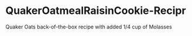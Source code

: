 # QuakerOatmealRaisinCookie-Recipr
Quaker Oats back-of-the-box recipe with added 1/4 cup of Molasses 
